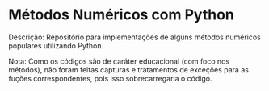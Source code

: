 # Métodos Numéricos com Python

Descrição: Repositório para implementações de alguns métodos numéricos populares utilizando Python.

Nota: Como os códigos são de caráter educacional (com foco nos métodos), não foram feitas capturas e tratamentos de exceções para as fuções correspondentes, pois isso sobrecarregaria o código.
